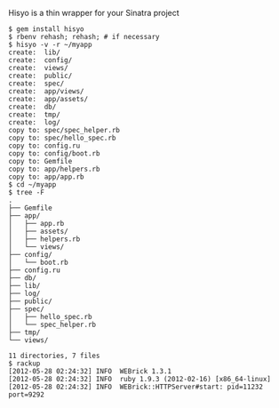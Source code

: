 Hisyo is a thin wrapper for your Sinatra project

    $ gem install hisyo
    $ rbenv rehash; rehash; # if necessary
    $ hisyo -v -r ~/myapp
    create:  lib/
    create:  config/
    create:  views/
    create:  public/
    create:  spec/
    create:  app/views/
    create:  app/assets/
    create:  db/
    create:  tmp/
    create:  log/
    copy to: spec/spec_helper.rb
    copy to: spec/hello_spec.rb
    copy to: config.ru
    copy to: config/boot.rb
    copy to: Gemfile
    copy to: app/helpers.rb
    copy to: app/app.rb
    $ cd ~/myapp
    $ tree -F
    .
    ├── Gemfile
    ├── app/
    │   ├── app.rb
    │   ├── assets/
    │   ├── helpers.rb
    │   └── views/
    ├── config/
    │   └── boot.rb
    ├── config.ru
    ├── db/
    ├── lib/
    ├── log/
    ├── public/
    ├── spec/
    │   ├── hello_spec.rb
    │   └── spec_helper.rb
    ├── tmp/
    └── views/

    11 directories, 7 files
    $ rackup
    [2012-05-28 02:24:32] INFO  WEBrick 1.3.1
    [2012-05-28 02:24:32] INFO  ruby 1.9.3 (2012-02-16) [x86_64-linux]
    [2012-05-28 02:24:32] INFO  WEBrick::HTTPServer#start: pid=11232 port=9292


